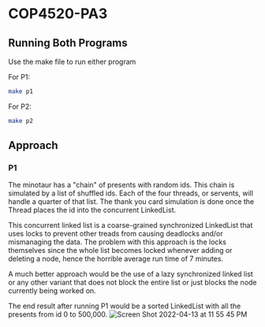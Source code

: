 # COP4520-PA3

## Running Both Programs

Use the make file to run either program

For P1:
```bash
make p1
```

For P2:
```bash
make p2
```

## Approach
### P1
The minotaur has a "chain" of presents with random ids. This chain is simulated by a list of shuffled ids. Each of the four threads, or servents, will handle a quarter of that list. The thank you card simulation is done once the Thread places the id into the concurrent LinkedList. 

This concurrent linked list is a coarse-grained synchronized LinkedList that uses locks to prevent other treads from causing deadlocks and/or mismanaging the data. The problem with this approach is the locks themselves since the whole list becomes locked whenever adding or deleting a node, hence the horrible average run time of 7 minutes.  

A much better approach would be the use of a lazy synchronized linked list or any other variant that does not block the entire list or just blocks the node currently being worked on. 

The end result after running P1 would be a sorted LinkedList with all the presents from id 0 to 500,000. 
![Screen Shot 2022-04-13 at 11 55 45 PM](https://user-images.githubusercontent.com/47160221/163310766-2d5d31b7-3ccc-45d7-8289-226149267188.png)
